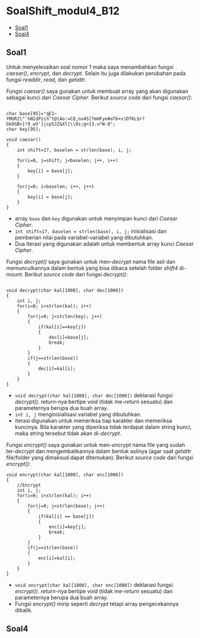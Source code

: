 # SoalShift_modul4_B12
+ [Soal1](#soal-1)
+ [Soal4](#soal-4)

## Soal1
Untuk menyelesaikan soal nomor 1 maka saya menambahkan fungsi _caesar()_, _encrypt_, dan _decrypt_. Selain itu juga dilakukan perubahan pada fungsi _readdir_, _read_, dan _getattr_.

Fungsi _caesar()_ saya gunakan untuk membuat array yang akan digunakan sebagai kunci dari _Caesar Cipher_. Berikut _source code_ dari fungsi _caesar()_:
```

char base[95]="qE1~ YMUR2\"`hNIdPzi%^t@(Ao:=CQ,nx4S[7mHFye#aT6+v)DfKL$r?bkOGB>}!9_wV']jcp5JZ&Xl|\\8s;g<{3.u*W-0";
char key[95];

void caesar()
{
    int shift=17, baselen = strlen(base), i, j;
    
    for(i=0, j=shift; j<baselen; j++, i++)
    {
        key[i] = base[j];
    }
    
    for(j=0; i<baselen; i++, j++)
    {
        key[i] = base[j];
    }
}
```
+ array `base` dan `key` digunakan untuk menyimpan kunci dari _Caesar Cipher_.
+ `int shift=17, baselen = strlen(base), i, j;` inisialisasi dan pemberian nilai pada variabel-variabel yang dibutuhkan.
+ Dua iterasi yang digunakan adalah untuk membentuk array kunci _Caesar Cipher_.

Fungsi _decrypt()_ saya gunakan untuk men-_decrypt_ nama file asli dan memunculkannya dalam bentuk yang bisa dibaca setelah folder _shift4_ di-_mount_. Berikut _source code_ dari fungsi _decrypt()_:

```

void decrypt(char kal[1000], char dec[1000])
{
    int i, j;
    for(i=0; i<strlen(kal); i++)
    {
        for(j=0; j<strlen(key); j++)
        {
            if(kal[i]==key[j])
            {
                dec[i]=base[j];
                break;
            }
        }
        if(j==strlen(base))
        {
            dec[i]=kal[i];
        }
    }
}
```
+ `void decrypt(char kal[1000], char dec[1000])` deklarasi fungsi _decrypt()_. _return_-nya bertipe _void_ (tidak me-_return_ sesuatu) dan parameternya berupa dua buah array.
+ `int i, j` menginisialisasi variabel yang dibutuhkan.
+ iterasi digunakan untuk memeriksa tiap karakter dan memeriksa kuncinya. Bila karakter yang diperiksa tidak terdapat dalam string kunci, maka string tersebut tidak akan di-_decrypt_. 

Fungsi _encrypt()_ saya gunakan untuk men-_encrypt_ nama file yang sudah ter-_decrypt_ dan mengembalikannya dalam bentuk aslinya (agar saat _getattr_ file/folder yang dimaksud dapat ditemukan). Berikut _source code_ dari fungsi _encrypt()_:
```
void encrypt(char kal[1000], char enc[1000])
{
    //Encrypt
    int i, j;
    for(i=0; i<strlen(kal); i++)
    {
        for(j=0; j<strlen(base); j++)
        {
            if(kal[i] == base[j])
            {
                enc[i]=key[j];
                break;
            }
        }
        if(j==strlen(base))
        {
            enc[i]=kal[i];
        }
    }
}
```
+ `void encrypt(char kal[1000], char enc[1000])` deklarasi fungsi _encrypt()_. _return_-nya bertipe _void_ (tidak me-_return_ sesuatu) dan parameternya berupa dua buah array.
+ Fungsi _encrypt()_ mirip seperti _decrypt_ tetapi array pengecekannya dibalik.

## Soal4
